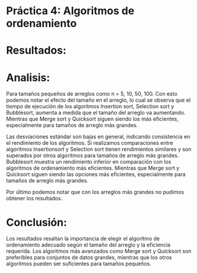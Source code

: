 # Práctica 4: Algoritmos de ordenamiento
# Resultados:

# Analisis:
<p>Para tamaños pequeños de arreglos como n = 5, 10, 50, 100. Con esto podemos notar el efecto del tamaño en el arreglo, lo cual se observa que el tiempo de ejecución de los algoritmos Insertion sort, Selection sort y Bubblesort, aumenta a medida que el tamaño del arreglo va aumentando. Mientras que Merge sort y Quicksort siguen siendo los más eficientes, especialmente para tamaños de arreglo más grandes.</p>
<p>Las desviaciones estándar son bajas en general, indicando consistencia en el rendimiento de los algoritmos. Si realizamos comparaciones entre algoritmos Insertionsort y Selection sort tienen rendimientos similares y son superados por otros algoritmos para tamaños de arreglo más grandes. Bubblesort muestra un rendimiento inferior en comparación con los algoritmos de ordenamiento más eficientes. Mientras que Merge sort y Quicksort siguen siendo las opciones más eficientes, especialmente para tamaños de arreglo más grandes.</p>
Por último podemos notar que con los arreglos más grandes no pudimos obtener los resultados.

# Conclusión:
Los resultados resaltan la importancia de elegir el algoritmo de ordenamiento adecuado según el tamaño del arreglo y la eficiencia requerida. Los algoritmos más avanzados como Merge sort y Quicksort son preferibles para conjuntos de datos grandes, mientras que los otros algoritmos pueden ser suficientes para tamaños pequeños.
